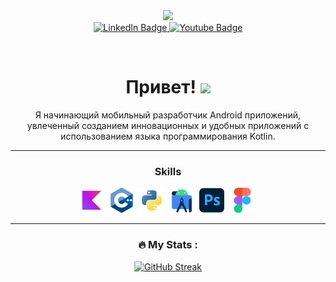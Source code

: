 <div id="header" align="center">
  <img src="https://i.giphy.com/media/v1.Y2lkPTc5MGI3NjExcmQ5a25mOGFhcGEyeTF1M2U5ZDZteXV2ZW8xc3M0ZnNnbmp3OG9keCZlcD12MV9pbnRlcm5hbF9naWZfYnlfaWQmY3Q9cw/WFZvB7VIXBgiz3oDXE/giphy.gif" width="200"/> 
</div>

<div id="social" align="center">
  <div id="badges">
  <a href="https://vk.com/yalohkakbi">
    <img src="https://img.shields.io/badge/Vk-0077FF?style=for-the-badge&logo=vk&logoColor=white" alt="LinkedIn Badge"/>
  </a>
  <a href="https://t.me/iswmpls">
    <img src="https://img.shields.io/badge/Tg-27a7e7?style=for-the-badge&logo=telegram&logoColor=white" alt="Youtube Badge"/>
  </a>

  <img src="https://komarev.com/ghpvc/?username=jswmpls&style=flat-square&color=blue" alt=""/> </a>
</div>

<h1>
  Привет! 
  <img src="https://media.giphy.com/media/hvRJCLFzcasrR4ia7z/giphy.gif" width="30px"/>
</h1>

<div id="text" align="center">
  Я начинающий мобильный разработчик Android приложений, увлеченный созданием инновационных и удобных приложений с использованием языка программирования Kotlin.
</div>
  
--------------------------------------------------------------------------------------------------------------------------------------------------------------

### Skills
<div id="skills" align="center">
  <img src="https://github.com/devicons/devicon/blob/master/icons/kotlin/kotlin-original.svg" title="Kotlin" alt="Kotlin" width="40" height="40"/>&nbsp;
  <img src="https://github.com/devicons/devicon/blob/master/icons/cplusplus/cplusplus-original.svg" title="C++" alt="C++" width="40" height="40"/>&nbsp;
  <img src="https://github.com/devicons/devicon/blob/master/icons/python/python-original.svg" title="Python" alt="Python" width="40" height="40"/>&nbsp;
  <img src="https://github.com/devicons/devicon/blob/master/icons/androidstudio/androidstudio-original.svg" title="androidstudio" alt="androidstudio" width="40" height="40"/>&nbsp;
  <img src="https://github.com/devicons/devicon/blob/master/icons/photoshop/photoshop-original.svg" title="photoshop" alt="photoshop" width="40" height="40"/>&nbsp;
  <img src="https://github.com/devicons/devicon/blob/master/icons/figma/figma-original.svg" title="figma" alt="figma" width="40" height="40"/>&nbsp;
</div>

--------------------------------------------------------------------------------------------------------------------------------------------------------------

### :fire: My Stats :
[![GitHub Streak](https://github-readme-streak-stats.herokuapp.com?user=jswmpls&theme=dark&hide_border=true&locale=ru&exclude_days=Sun)](https://git.io/streak-stats)
